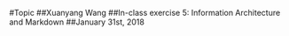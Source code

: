 #Topic
##Xuanyang Wang
##In-class exercise 5: Information Architecture and Markdown
##January 31st, 2018
